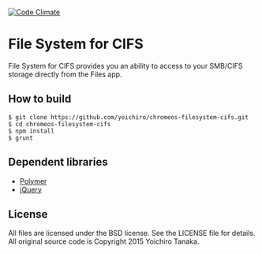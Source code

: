 [![Code Climate](https://codeclimate.com/github/yoichiro/chromeos-filesystem-cifs/badges/gpa.svg)](https://codeclimate.com/github/yoichiro/chromeos-filesystem-cifs)

# File System for CIFS

File System for CIFS provides you an ability to access to your SMB/CIFS storage directly from the Files app.

<!--
<a target="_blank" href="https://chrome.google.com/webstore/detail/file-system-for-dropbox/hlffpaajmfllggclnjppbblobdhokjhe">
  Go to File System for Dropbox page on Chrome WebStore
</a>
-->

<!--
<img src="https://raw.githubusercontent.com/yoichiro/chromeos-filesystem-dropbox/master/docs/screenshot_2.png">
-->

## How to build

```
$ git clone https://github.com/yoichiro/chromeos-filesystem-cifs.git
$ cd chromeos-filesystem-cifs
$ npm install
$ grunt
```

## Dependent libraries

* [Polymer](https://www.polymer-project.org/)
* [jQuery](http://jquery.com/)

## License

All files are licensed under the BSD license. See the LICENSE file for details.
All original source code is Copyright 2015 Yoichiro Tanaka.

